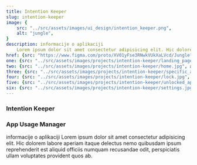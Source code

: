 ```yaml
---
title: Intention Keeper
slug: intention-keeper
image: {
    src: "../src/assets/images/ui_design/intention_keeper.png",
    alt: "jungle",
}
description: informacije o aplikaciji
    Lorem ipsum dolor sit amet consectetur adipisicing elit. Hic dolorem labore aperiam itaque delectus nemo quibusdam ipsum reprehenderit est aliquid officiis numquam recusandae odit, perspiciatis ullam voluptates provident quos ab.
href: {src: "https://www.figma.com/proto/XV01yFse3RNwkVUkXaLVcd/Jungle?page-id=0%3A1&type=designode-id=2-4&viewport=464%2C438%2C0.31&scaling=min-zoom&starting-point-node-id=2%3A4"}
one: {src: "../src/assets/images/projects/intention-keeper/landing_page.jpg", alt: "Intention Main"}
two: {src: "../src/assets/images/projects/intention-keeper/home.jpg", alt: "Intention Home"}
three: {src: "../src/assets/images/projects/intention-keeper/specific_app.jpg", alt: "Intention Specific"}
four: {src: "../src/assets/images/projects/intention-keeper/lock.jpg", alt: "Intention Dance Lock"}
five: {src: "../src/assets/images/projects/intention-keeper/unlocked_apps.jpg", alt: "Intention Unlock"}
six: {src: "../src/assets/images/projects/intention-keeper/settings.jpg", alt: "Intention Settings"}
---
```

<h3 class="h3_full">Intention Keeper</h3>
<h3>App Usage Manager</h3>
<p>informacije o aplikaciji
    Lorem ipsum dolor sit amet consectetur adipisicing elit. Hic dolorem labore aperiam itaque delectus nemo quibusdam ipsum reprehenderit est aliquid officiis numquam recusandae odit, perspiciatis ullam voluptates provident quos ab.
</p>